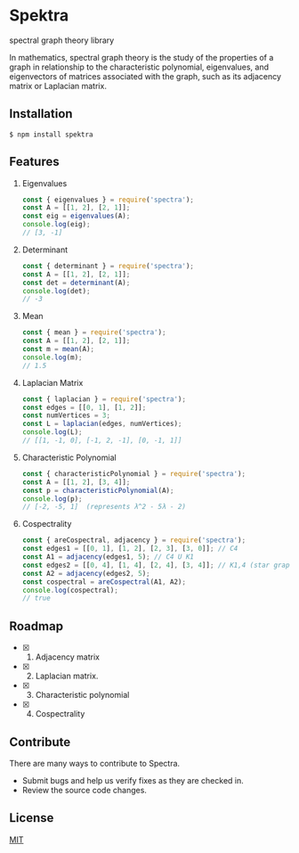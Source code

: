 # Spektra
 spectral graph theory library

 In mathematics, spectral graph theory is the study of the properties of a graph in relationship to the characteristic polynomial, eigenvalues, and eigenvectors of matrices associated with the graph, such as its adjacency matrix or Laplacian matrix.


## Installation

```console
$ npm install spektra
```

## Features
 1. Eigenvalues
    ```js
    const { eigenvalues } = require('spectra');
    const A = [[1, 2], [2, 1]];
    const eig = eigenvalues(A);
    console.log(eig);
    // [3, -1]
    ```

 2. Determinant
    ```js
    const { determinant } = require('spectra');
    const A = [[1, 2], [2, 1]];
    const det = determinant(A);
    console.log(det);
    // -3
    ```
 3. Mean
    ```js
    const { mean } = require('spectra');
    const A = [[1, 2], [2, 1]];
    const m = mean(A);
    console.log(m);
    // 1.5
    ```
 4. Laplacian Matrix
    ```js
    const { laplacian } = require('spectra');
    const edges = [[0, 1], [1, 2]];
    const numVertices = 3;
    const L = laplacian(edges, numVertices);
    console.log(L);
    // [[1, -1, 0], [-1, 2, -1], [0, -1, 1]]
    ```
 5. Characteristic Polynomial
    ```js
    const { characteristicPolynomial } = require('spectra');
    const A = [[1, 2], [3, 4]];
    const p = characteristicPolynomial(A);
    console.log(p);
    // [-2, -5, 1]  (represents λ^2 - 5λ - 2)
    ```
 6. Cospectrality
    ```js
    const { areCospectral, adjacency } = require('spectra');
    const edges1 = [[0, 1], [1, 2], [2, 3], [3, 0]]; // C4
    const A1 = adjacency(edges1, 5); // C4 U K1
    const edges2 = [[0, 4], [1, 4], [2, 4], [3, 4]]; // K1,4 (star graph)
    const A2 = adjacency(edges2, 5);
    const cospectral = areCospectral(A1, A2);
    console.log(cospectral);
    // true
    ```
## Roadmap
- [x] 1. Adjacency matrix 
- [x] 2. Laplacian matrix.
- [x] 3. Characteristic polynomial
- [x] 4. Cospectrality

## Contribute

There are many ways to contribute to Spectra.
* Submit bugs and help us verify fixes as they are checked in.
* Review the source code changes.

## License

[MIT](LICENSE)